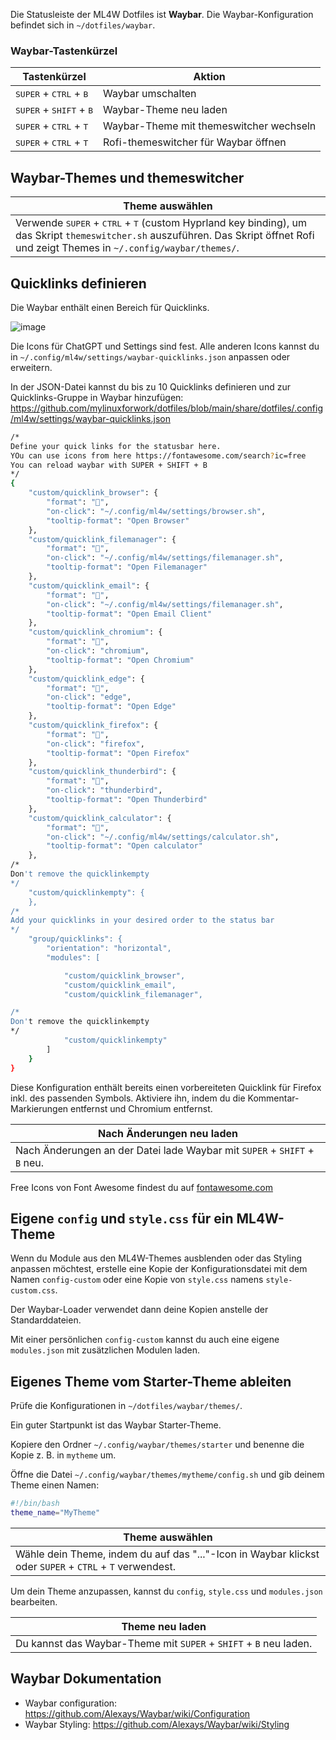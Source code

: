 Die Statusleiste der ML4W Dotfiles ist **Waybar**. Die Waybar-Konfiguration befindet sich in `~/dotfiles/waybar`.

### Waybar-Tastenkürzel

| Tastenkürzel | Aktion |
|--------|--------|
| <kbd>SUPER</kbd> + <kbd>CTRL</kbd> + <kbd>B</kbd> | Waybar umschalten |
| <kbd>SUPER</kbd> + <kbd>SHIFT</kbd> + <kbd>B</kbd> | Waybar-Theme neu laden |
| <kbd>SUPER</kbd> + <kbd>CTRL</kbd> + <kbd>T</kbd> | Waybar-Theme mit themeswitcher wechseln |
| <kbd>SUPER</kbd> + <kbd>CTRL</kbd> + <kbd>T</kbd> | Rofi-themeswitcher für Waybar öffnen |

## Waybar-Themes und themeswitcher

| Theme auswählen |
|-----------------|
| Verwende <kbd>SUPER</kbd> + <kbd>CTRL</kbd> + <kbd>T</kbd> (custom Hyprland key binding), um das Skript `themeswitcher.sh` auszuführen. Das Skript öffnet Rofi und zeigt Themes in `~/.config/waybar/themes/`. |

## Quicklinks definieren

Die Waybar enthält einen Bereich für Quicklinks.

![image](/bar.png)

Die Icons für ChatGPT und Settings sind fest. Alle anderen Icons kannst du in `~/.config/ml4w/settings/waybar-quicklinks.json` anpassen oder erweitern.

In der JSON-Datei kannst du bis zu 10 Quicklinks definieren und zur Quicklinks-Gruppe in Waybar hinzufügen:
https://github.com/mylinuxforwork/dotfiles/blob/main/share/dotfiles/.config/ml4w/settings/waybar-quicklinks.json

```sh
/*
Define your quick links for the statusbar here.
YOu can use icons from here https://fontawesome.com/search?ic=free
You can reload waybar with SUPER + SHIFT + B
*/
{
    "custom/quicklink_browser": {
        "format": "",
        "on-click": "~/.config/ml4w/settings/browser.sh",
        "tooltip-format": "Open Browser"
    },
    "custom/quicklink_filemanager": {
        "format": "",
        "on-click": "~/.config/ml4w/settings/filemanager.sh",
        "tooltip-format": "Open Filemanager"
    },
    "custom/quicklink_email": {
        "format": "",
        "on-click": "~/.config/ml4w/settings/filemanager.sh",
        "tooltip-format": "Open Email Client"
    },
    "custom/quicklink_chromium": {
        "format": "",
        "on-click": "chromium",
        "tooltip-format": "Open Chromium"
    },
    "custom/quicklink_edge": {
        "format": "",
        "on-click": "edge",
        "tooltip-format": "Open Edge"
    },
    "custom/quicklink_firefox": {
        "format": "",
        "on-click": "firefox",
        "tooltip-format": "Open Firefox"
    },
    "custom/quicklink_thunderbird": {
        "format": "",
        "on-click": "thunderbird",
        "tooltip-format": "Open Thunderbird"
    },
    "custom/quicklink_calculator": {
        "format": "",
        "on-click": "~/.config/ml4w/settings/calculator.sh",
        "tooltip-format": "Open calculator"
    },
/*
Don't remove the quicklinkempty
*/
    "custom/quicklinkempty": {
    },
/*
Add your quicklinks in your desired order to the status bar
*/
    "group/quicklinks": {
        "orientation": "horizontal",
        "modules": [

            "custom/quicklink_browser",
            "custom/quicklink_email",
            "custom/quicklink_filemanager",

/*
Don't remove the quicklinkempty
*/
            "custom/quicklinkempty"
        ]
    }
}
```
Diese Konfiguration enthält bereits einen vorbereiteten Quicklink für Firefox inkl. des passenden Symbols. Aktiviere ihn, indem du die Kommentar-Markierungen entfernst und Chromium entfernst.

| Nach Änderungen neu laden |
|--------------------------|
| Nach Änderungen an der Datei lade Waybar mit <kbd>`SUPER`</kbd> + <kbd>`SHIFT`</kbd> + <kbd>`B`</kbd> neu. |

Free Icons von Font Awesome findest du auf [fontawesome.com](https://fontawesome.com/search?o=r&m=free)

## Eigene `config` und `style.css` für ein ML4W-Theme

Wenn du Module aus den ML4W-Themes ausblenden oder das Styling anpassen möchtest, erstelle eine Kopie der Konfigurationsdatei mit dem Namen `config-custom` oder eine Kopie von `style.css` namens `style-custom.css`.

Der Waybar-Loader verwendet dann deine Kopien anstelle der Standarddateien.

Mit einer persönlichen `config-custom` kannst du auch eine eigene `modules.json` mit zusätzlichen Modulen laden.

## Eigenes Theme vom Starter-Theme ableiten

Prüfe die Konfigurationen in `~/dotfiles/waybar/themes/`.

Ein guter Startpunkt ist das Waybar Starter-Theme.

Kopiere den Ordner `~/.config/waybar/themes/starter` und benenne die Kopie z. B. in `mytheme` um.

Öffne die Datei `~/.config/waybar/themes/mytheme/config.sh` und gib deinem Theme einen Namen:

```sh
#!/bin/bash
theme_name="MyTheme"
```

| Theme auswählen |
|-----------------|
| Wähle dein Theme, indem du auf das "..."-Icon in Waybar klickst oder <kbd>`SUPER`</kbd> + <kbd>`CTRL`</kbd> + <kbd>`T`</kbd> verwendest. |

Um dein Theme anzupassen, kannst du `config`, `style.css` und `modules.json` bearbeiten.

| Theme neu laden |
|-----------------|
| Du kannst das Waybar-Theme mit <kbd>`SUPER`</kbd> + <kbd>`SHIFT`</kbd> + <kbd>`B`</kbd> neu laden. |

## Waybar Dokumentation

- Waybar configuration: https://github.com/Alexays/Waybar/wiki/Configuration
- Waybar Styling: https://github.com/Alexays/Waybar/wiki/Styling

